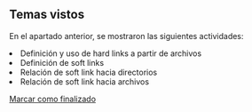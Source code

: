 ## Temas vistos

En el apartado anterior, se mostraron las siguientes actividades:
<li> Definición y uso de hard links a partir de archivos
<li> Definición de soft links
<li> Relación de soft link hacia directorios
<li> Relación de soft link hacia archivos


<a onclick="test()" href="https://fx-learning.mgait.services:8443/finish/basic-links" target="_parent" class="btn primary-btn">Marcar como finalizado</a>
